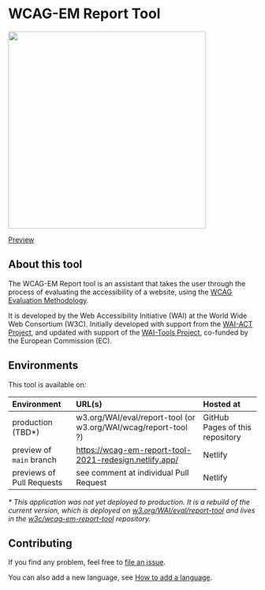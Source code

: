 # WCAG-EM Report Tool

<a href="https://wcag-em-report-tool-2021-redesign.netlify.app/"><img width="400"  alt="" src="https://user-images.githubusercontent.com/178782/114709430-d86bd700-9d2c-11eb-8508-c628ef6614d4.png"></a>

[Preview](https://wcag-em-report-tool-2021-redesign.netlify.app/) 

## About this tool

The WCAG-EM Report tool is an assistant that takes the user through the process of evaluating the accessibility of a website, using the [WCAG Evaluation Methodology](https://www.w3.org/TR/WCAG-EM/).

It is developed by the Web Accessibility Initiative (WAI) at the World Wide Web Consortium (W3C). Initially developed with support from the <a href="http://www.w3.org/WAI/ACT/">WAI-ACT Project</a>, and updated with support of the <a href="http://www.w3.org/WAI/Tools/">WAI-Tools Project</a>, co-funded by the European Commission (EC).

## Environments

This tool is available on: 

| Environment | URL(s) | Hosted at |
|:--|:--|:--|
| production (TBD*) | w3.org/WAI/eval/report-tool (or w3.org/WAI/wcag/report-tool ?)  | GitHub Pages of this repository |
| preview of `main` branch | https://wcag-em-report-tool-2021-redesign.netlify.app/ | Netlify |
| previews of Pull Requests |  see comment at individual Pull Request | Netlify |

_* This application was not yet deployed to production. It is a rebuild of the current version, which is deployed on [w3.org/WAI/eval/report-tool](https://w3.org/WAI/eval/report-tool) and lives in the [w3c/wcag-em-report-tool](https://github.com/w3c/wcag-em-report-tool/) repository._

## Contributing

If you find any problem, feel free to [file an issue](https://github.com/w3c/wai-wcag-em-report-tool/issues/new).

You can also add a new language, see [How to add a language](https://github.com/w3c/wai-wcag-em-report-tool/wiki/How-to-add-a-language).
